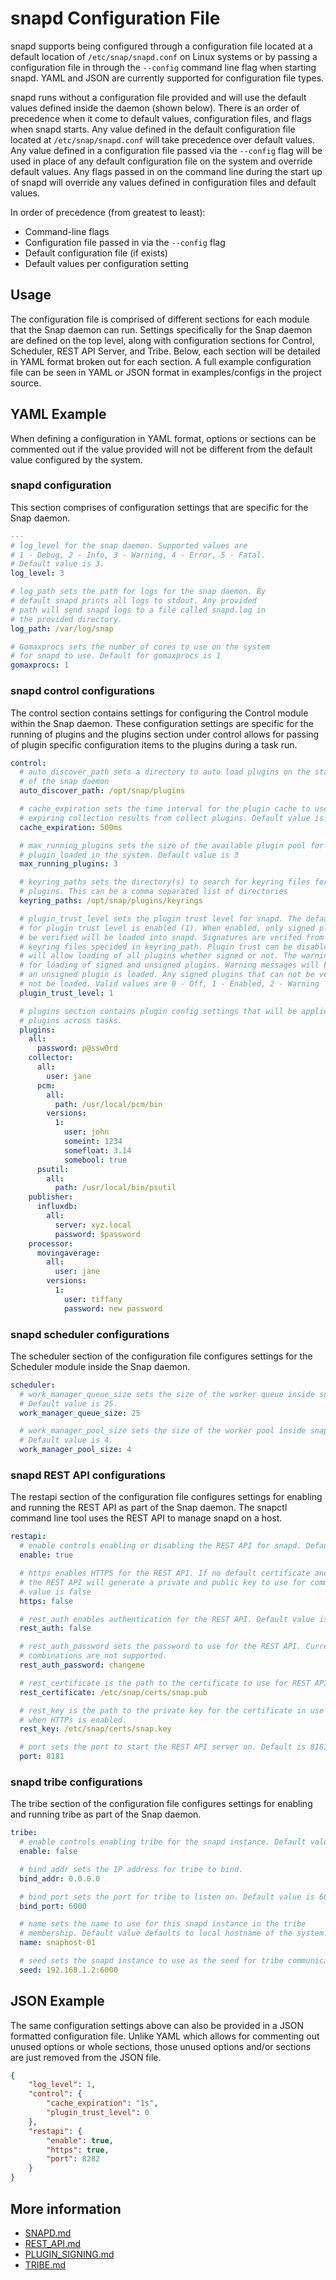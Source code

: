 <!--
http://www.apache.org/licenses/LICENSE-2.0.txt


Copyright 2015 Intel Corporation

Licensed under the Apache License, Version 2.0 (the "License");
you may not use this file except in compliance with the License.
You may obtain a copy of the License at

    http://www.apache.org/licenses/LICENSE-2.0

Unless required by applicable law or agreed to in writing, software
distributed under the License is distributed on an "AS IS" BASIS,
WITHOUT WARRANTIES OR CONDITIONS OF ANY KIND, either express or implied.
See the License for the specific language governing permissions and
limitations under the License.
-->

# snapd Configuration File

snapd supports being configured through a configuration file located at a default location of `/etc/snap/snapd.conf` on Linux systems or by passing a configuration file in through the `--config` command line flag when starting snapd. YAML and JSON are currently supported for configuration file types.

snapd runs without a configuration file provided and will use the default values defined inside the daemon (shown below). There is an order of precedence when it come to default values, configuration files, and flags when snapd starts. Any value defined in the default configuration file located at `/etc/snap/snapd.conf` will take precedence over default values. Any value defined in a configuration file passed via the `--config` flag will be used in place of any default configuration file on the system and override default values. Any flags passed in on the command line during the start up of snapd will override any values defined in configuration files and default values.

In order of precedence (from greatest to least):
- Command-line flags
- Configuration file passed in via the `--config` flag
- Default configuration file (if exists)
- Default values per configuration setting

## Usage
The configuration file is comprised of different sections for each module that the Snap daemon can run. Settings specifically for the Snap daemon are defined on the top level, along with configuration sections for Control, Scheduler, REST API Server, and Tribe. Below, each section will be detailed in YAML format broken out for each section. A full example configuration file can be seen in YAML or JSON format in examples/configs in the project source.

## YAML Example
When defining a configuration in YAML format, options or sections can be commented out if the value provided will not be different from the default value configured by the system.

### snapd configuration
This section comprises of configuration settings that are specific for the Snap daemon.

```yaml
---
# log_level for the snap daemon. Supported values are
# 1 - Debug, 2 - Info, 3 - Warning, 4 - Error, 5 - Fatal.
# Default value is 3.
log_level: 3

# log_path sets the path for logs for the snap daemon. By
# default snapd prints all logs to stdout. Any provided
# path will send snapd logs to a file called snapd.log in
# the provided directory.
log_path: /var/log/snap

# Gomaxprocs sets the number of cores to use on the system
# for snapd to use. Default for gomaxprocs is 1
gomaxprocs: 1
```

### snapd control configurations
The control section contains settings for configuring the Control module within the Snap daemon. These configuration settings are specific for the running of plugins and the plugins section under control allows for passing of plugin specific configuration items to the plugins during a task run.

```yaml
control:
  # auto_discover_path sets a directory to auto load plugins on the start
  # of the snap daemon
  auto_discover_path: /opt/snap/plugins

  # cache_expiration sets the time interval for the plugin cache to use before
  # expiring collection results from collect plugins. Default value is 500ms
  cache_expiration: 500ms

  # max_running_plugins sets the size of the available plugin pool for each
  # plugin loaded in the system. Default value is 3
  max_running_plugins: 3

  # keyring_paths sets the directory(s) to search for keyring files for signed
  # plugins. This can be a comma separated list of directories
  keyring_paths: /opt/snap/plugins/keyrings

  # plugin_trust_level sets the plugin trust level for snapd. The default state
  # for plugin trust level is enabled (1). When enabled, only signed plugins that can
  # be verified will be loaded into snapd. Signatures are verifed from
  # keyring files specided in keyring_path. Plugin trust can be disabled (0) which
  # will allow loading of all plugins whether signed or not. The warning state allows
  # for loading of signed and unsigned plugins. Warning messages will be displayed if
  # an unsigned plugin is loaded. Any signed plugins that can not be verified will
  # not be loaded. Valid values are 0 - Off, 1 - Enabled, 2 - Warning
  plugin_trust_level: 1

  # plugins section contains plugin config settings that will be applied for
  # plugins across tasks.
  plugins:
    all:
      password: p@ssw0rd
    collector:
      all:
        user: jane
      pcm:
        all:
          path: /usr/local/pcm/bin
        versions:
          1:
            user: john
            someint: 1234
            somefloat: 3.14
            somebool: true
      psutil:
        all:
          path: /usr/local/bin/psutil
    publisher:
      influxdb:
        all:
          server: xyz.local
          password: $password
    processor:
      movingaverage:
        all:
          user: jane
        versions:
          1:
            user: tiffany
            password: new password
```

### snapd scheduler configurations
The scheduler section of the configuration file configures settings for the Scheduler module inside the Snap daemon.

```yaml
scheduler:
  # work_manager_queue_size sets the size of the worker queue inside snapd scheduler.
  # Default value is 25.
  work_manager_queue_size: 25

  # work_manager_pool_size sets the size of the worker pool inside snapd scheduler.
  # Default value is 4.
  work_manager_pool_size: 4
```

### snapd REST API configurations
The restapi section of the configuration file configures settings for enabling and running the REST API as part of the Snap daemon. The snapctl command line tool uses the REST API to manage snapd on a host.

```yaml
restapi:
  # enable controls enabling or disabling the REST API for snapd. Default value is enabled.
  enable: true

  # https enables HTTPS for the REST API. If no default certificate and key are provided, then
  # the REST API will generate a private and public key to use for communication. Default
  # value is false
  https: false

  # rest_auth enables authentication for the REST API. Default value is false
  rest_auth: false

  # rest_auth_password sets the password to use for the REST API. Currently user and password
  # combinations are not supported.
  rest_auth_password: changeme

  # rest_certificate is the path to the certificate to use for REST API when HTTPS is also enabled.
  rest_certificate: /etc/snap/certs/snap.pub

  # rest_key is the path to the private key for the certificate in use by the REST API
  # when HTTPs is enabled.
  rest_key: /etc/snap/certs/snap.key

  # port sets the port to start the REST API server on. Default is 8181
  port: 8181
```

### snapd tribe configurations
The tribe section of the configuration file configures settings for enabling and running tribe as part of the Snap daemon.
```yaml
tribe:
  # enable controls enabling tribe for the snapd instance. Default value is false.
  enable: false

  # bind_addr sets the IP address for tribe to bind.
  bind_addr: 0.0.0.0

  # bind_port sets the port for tribe to listen on. Default value is 6000
  bind_port: 6000

  # name sets the name to use for this snapd instance in the tribe
  # membership. Default value defaults to local hostname of the system.
  name: snaphost-01

  # seed sets the snapd instance to use as the seed for tribe communications
  seed: 192.168.1.2:6000
```

## JSON Example
The same configuration settings above can also be provided in a JSON formatted configuration file. Unlike YAML which allows for commenting out unused options or whole sections, those unused options and/or sections are just removed from the JSON file.

```json
{
    "log_level": 1,
    "control": {
        "cache_expiration": "1s",
        "plugin_trust_level": 0
    },
    "restapi": {
        "enable": true,
        "https": true,
        "port": 8282
    }
}
```

## More information
* [SNAPD.md](SNAPD.md)
* [REST_API.md](REST_API.md)
* [PLUGIN_SIGNING.md](PLUGIN_SIGNING.md)
* [TRIBE.md](TRIBE.md)
